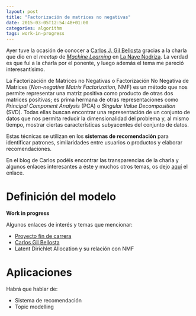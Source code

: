 ```yaml
---
layout: post
title: "Factorización de matrices no negativas"
date: 2015-03-05T12:54:48+01:00
categories: algorithm
tags: work-in-progress
---
```


Ayer tuve la ocasión de conocer a [Carlos J. Gil Bellosta][datanalytics] gracias a la charla que dio en el *meetup*
de [*Machine Learning*][iv-meetup-machine-learning] en [La Nave Nodriza][la-nave-nodriza].
La verdad es que fui a la charla por el ponente, y luego además el tema me pareció interesantísimo.

La Factorización de Matrices no Negativas o Factorización No Negativa de Matrices (*Non-negative Matrix Factorization*, NMF)
es un método que nos permite representar una matriz positiva como producto de otras dos matrices positivas; es prima
hermana de otras representaciones como *Principal Component Analysis* (PCA) o *Singular Value Decomposition* (SVD).
Todas ellas buscan encontrar una representación de un conjunto de datos que nos permita reducir la dimensionalidad del
problema y, al mismo tiempo, mostrar ciertas características subyacentes del conjunto de datos.

Estas técnicas se utilizan en los **sistemas de recomendación** para identificar patrones, similaridades entre usuarios
o productos y elaborar recomendaciones.

En el blog de Carlos podéis encontrar las transparencias de la charla y algunos enlaces interesantes a éste y muchos
otros temas, os dejo [aquí][datanalytics-iv-meetup-machine-learning] el enlace.


Definición del modelo
=====================

**Work in progress**

Algunos enlaces de interés y temas que mencionar:

 * [Proyecto fin de carrera](http://bibing.us.es/proyectos/abreproy/11088/fichero/Proyecto+Fin+de+Carrera%252F7.pdf)
 * [Carlos Gil Bellosta](http://www.datanalytics.com/2015/03/05/iv-meetup-machine-learning-spain-diapositivas-y-enlaces/)
 * Latent Dirichlet Allocation y su relación con NMF


Aplicaciones
============

Habrá que hablar de:

 * Sistema de recomendación
 * Topic modelling


[iv-meetup-machine-learning]: http://www.meetup.com/MachineLearningSpain/events/220799458/ "IV Meetup Machine Learning Spain"
[datanalytics]: http://www.datanalytics.com/ "Datanalytics"
[la-nave-nodriza]: http://www.lanavenodriza.com/ "La Nave Nodriza"
[datanalytics-iv-meetup-machine-learning]: http://www.datanalytics.com/2015/03/05/iv-meetup-machine-learning-spain-diapositivas-y-enlaces/ "IV Meetup Machine Learning Spain: Diapositivas y Enlaces"